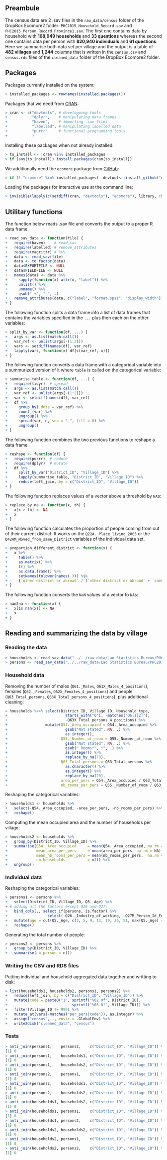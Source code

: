 
<!--
IMAGES:
Insert them with: ![alt text](image.png)
You can also resize them if needed: convert image.png -resize 50% image.png
If you want to center the image, go through HTML code:
<div style="text-align:center"><img src ="image.png"/></div>

REFERENCES:
For references: Put all the bibTeX references in the file "references.bib"
in the current folder and cite the references as @key or [@key] in the text.
Uncomment the bibliography field in the above header and put a "References"
title wherever you want to display the reference list.
-->
Preambule
---------

The census data are 2 .sav files in the `raw_data/census` folder of the DropBox Ecomore2 folder: `PHC2015_Household_Record.sav` and `PHC2015_Person_Record_Province1.sav`. The first one contains data by household with **168,949 households** and **33 questions** whereas the second one contains data per person with **820,940 individuals** and **61 questions**. Here we summarise both data set per village and the output is a table of **482 villages** and **1,244** columns that is written in the `census.csv` and `census.rds` files of the `cleaned_data` folder of the DropBox Ecomore2 folder.

Packages
--------

Packages currently installed on the system:

``` r
> installed_packages <- rownames(installed.packages())
```

Packages that we need from [CRAN](https://cran.r-project.org):

``` r
> cran <- c("devtools", # developping tools
+           "dplyr",    # manipulating data frames
+           "haven",    # importing .sav files
+           "labelled", # manipulating labelled data
+           "purrr"     # functional programming tools
+           )
```

Installing these packages when not already installed:

``` r
> to_install <- !cran %in% installed_packages
> if (any(to_install)) install.packages(cran[to_install])
```

We additionally need the `ecomore` package from [GitHub](https://github.com/ecomore2/ecomore):

``` r
> if (! "ecomore" %in% installed_packages)  devtools::install_github("ecomore2/ecomore")
```

Loading the packages for interactive use at the command line:

``` r
> invisible(lapply(c(setdiff(cran, "devtools"), "ecomore"), library, character.only = TRUE))
```

Utilitary functions
-------------------

The function below reads .sav file and converts the output to a proper R data frame:

``` r
> read_sav_data <- function(file) {
+   require(haven)    # read_sav
+   require(labelled) # remove_attributes
+   require(magrittr) # %>% 
+   data <- read_sav(file)
+   data <- to_factor(data)
+   data$EXPORTFILE <- NULL
+   data$FIELDFILE <- NULL
+   names(data) <- data %>%
+     sapply(function(x) attr(x, "label")) %>%
+     unlist() %>%
+     unname() %>%
+     gsub(" +", "_", .)
+   remove_attributes(data, c("label", "format.spss", "display_width"))
+ }
```

The following function splits a data frame into a list of data frames that contains the variables specified in the `...` plus then each on the other variables:

``` r
> split_by_var <- function(df, ...) {
+   args <- as.list(match.call())
+   var_ref <- unlist(args[-(1:2)])
+   vars <- setdiff(names(df), var_ref)
+   lapply(vars, function(x) df[c(var_ref, x)])
+ }
```

The following function converts a data frame with a categorical variable into a summurized version of it where `table` is called on the categorical variable:

``` r
> summarise_table <- function(df, ...) {
+   require(tidyr)  # spread
+   args <- as.list(match.call())
+   var_ref <- unlist(args[-(1:2)])
+   var <- setdiff(names(df), var_ref)
+   df %>%
+     group_by(.dots = var_ref) %>%
+     count_(var) %>%
+     ungroup() %>%
+     spread(var, n, sep = "_", fill = 0) %>% 
+     ungroup()
+ }
```

The following function combines the two previous functions to reshape a data frame:

``` r
> reshape <- function(df) {
+   require(purrr)  # reduce
+   require(dplyr)  # mutate
+   df %>%
+     split_by_var("District_ID", "Village_ID") %>%
+     lapply(summarise_table, "District_ID", "Village_ID") %>% 
+     reduce(left_join, by = c("District_ID", "Village_ID"))
+ }
```

The following function replaces values of a vector above a threshold by `NA`s:

``` r
> replace_by_na <- function(x, th) {
+   x[x > th] <- NA
+   x
+ }
```

The following function calculates the proportion of people coming from out of their current district. It works on the `Q22A._Place_living_2005` or the `Q42AM_Moved_from_same_District` variables of the individual data set.

``` r
> proportion_different_district <- function(x) {
+   x %>% 
+     table() %>%
+     as.matrix() %>%
+     t() %>%
+     as.data.frame() %>% 
+     setNames(tolower(names(.))) %$% 
+     {`other district or abroad` / (`other district or abroad` + `same district`)}
+ }
```

The following function converts the `NaN` values of a vector to `NA`s:

``` r
> nan2na <- function(x) {
+   x[is.nan(x)] <- NA
+   x
+ }
```

Reading and summarizing the data by village
-------------------------------------------

### Reading the data

``` r
> households <- read_sav_data("../../raw_data/Lao Statistics Bureau/PHC2015_Household_Record.sav")
> persons <- read_sav_data("../../raw_data/Lao Statistics Bureau/PHC2015_Person_Record_Province1.sav")
```

### Household data

Removing the number of males (`Q61._Males`, `Q61X_Males_4_positions`), females (`Q62._Females`, `Q62X_Females_4_positions`) and people (`Q63_Total_persons`, `Q63X_Total_persons_4_positions`), plus additional cleaning:

``` r
> households %<>% select(District_ID, Village_ID, Household_type,
+                          starts_with("Q"), -matches("Q6[1|2]"),
+                          -Q63X_Total_persons_4_positions) %>%
+                 mutate(Q54._Area_occupied = Q54._Area_occupied %>% 
+                          gsub("Not stated", NA, .) %>% 
+                          as.integer(),
+                        Q55._Number_of_room = Q55._Number_of_room %>% 
+                          gsub("Not stated", NA, .) %>% 
+                          gsub(" Rooms*", "", .) %>% 
+                          as.integer() %>% 
+                          replace_by_na(70),
+                        Q63_Total_persons = Q63_Total_persons %>% 
+                          as.character() %>% 
+                          as.integer() %>% 
+                          replace_by_na(20),
+                        area_per_pers = Q54._Area_occupied / Q63_Total_persons,
+                        nb_rooms_per_pers = Q55._Number_of_room / Q63_Total_persons)
```

Reshaping the categorical variables:

``` r
> households1 <- households %>% 
+   select(-Q54._Area_occupied, -area_per_pers, -nb_rooms_per_pers) %>% 
+   reshape()
```

Computing the mean occupied area and the number of households per village:

``` r
> households2 <- households %>%
+   group_by(District_ID, Village_ID) %>% 
+   summarise(Q54._Area_occupied     = mean(Q54._Area_occupied, na.rm = NA),
+             mean_area_per_pers     = mean(area_per_pers, na.rm = NA),
+             mean_nb_rooms_per_pers = mean(nb_rooms_per_pers,  na.rm = NA),
+             nb_households          = n()) %>% 
+   ungroup()
```

### Individual data

Reshaping the categorical variables:

``` r
> persons1 <- persons %>%
+   select(District_ID, Village_ID, Q5._Age) %>%
+ # adding all the factors except Q26 and Q27:
+   bind_cols(., select_if(persons, is.factor) %>%
+                  select(-Q26._Industry_of_working, -Q27M_Person_Id_Fertility)) %>%
+   mutate(age = cut(Q5._Age, c(3, 5, 9, 13, 19, 26, 51, max(Q5._Age) + 1), right = FALSE)) %>%
+   reshape()
```

Generating the total number of people:

``` r
> persons2 <- persons %>%
+   group_by(District_ID, Village_ID) %>% 
+   summarise(nb_person = n())
```

### Writing the CSV and RDS files

Putting individual and household aggregated data together and writting to disk:

``` r
> list(households1, households2, persons1, persons2) %>% 
+   reduce(left_join, by = c("District_ID", "Village_ID")) %>%
+   mutate(code = paste0("1", sprintf("%02.0f", District_ID),
+                             sprintf("%03.0f", Village_ID))) %>% 
+   filter(Village_ID != 999) %>% 
+   mutate_at(vars(-matches("per_pers|code")), as.integer) %>% 
+   assign("census", ., envir = .GlobalEnv) %>% 
+   write2disk("cleaned_data", "census")
```

### Tests

``` r
> anti_join(persons1,    persons2,    c("District_ID", "Village_ID")) %>% nrow()
[1] 0
> anti_join(persons1,    households1, c("District_ID", "Village_ID")) %>% nrow()
[1] 0
> anti_join(persons1,    households2, c("District_ID", "Village_ID")) %>% nrow()
[1] 0
> anti_join(persons2,    persons1,    c("District_ID", "Village_ID")) %>% nrow()
[1] 0
> anti_join(persons2,    households1, c("District_ID", "Village_ID")) %>% nrow()
[1] 0
> anti_join(persons2,    households2, c("District_ID", "Village_ID")) %>% nrow()
[1] 0
> anti_join(households1, households2, c("District_ID", "Village_ID")) %>% nrow()
[1] 0
> anti_join(households1, persons1,    c("District_ID", "Village_ID")) %>% nrow()
[1] 0
> anti_join(households1, persons2,    c("District_ID", "Village_ID")) %>% nrow()
[1] 0
> anti_join(households2, households2, c("District_ID", "Village_ID")) %>% nrow()
[1] 0
> anti_join(households2, persons1,    c("District_ID", "Village_ID")) %>% nrow()
[1] 0
> anti_join(households2, persons2,    c("District_ID", "Village_ID")) %>% nrow()
[1] 0
```
